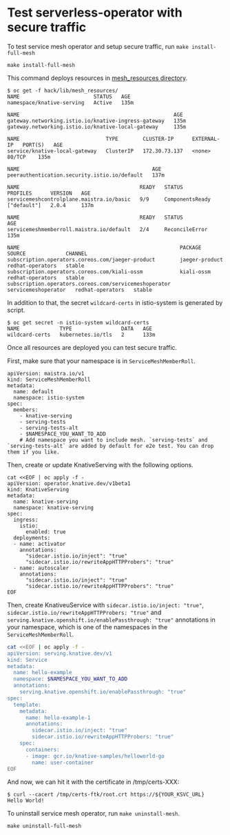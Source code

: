 # Test serverless-operator with secure traffic

To test service mesh operator and setup secure traffic, run `make install-full-mesh`

```
make install-full-mesh
```

This command deploys resources in [mesh_resources directory](../hack/lib/mesh_resources/).

```
$ oc get -f hack/lib/mesh_resources/
NAME                        STATUS   AGE
namespace/knative-serving   Active   135m

NAME                                                  AGE
gateway.networking.istio.io/knative-ingress-gateway   135m
gateway.networking.istio.io/knative-local-gateway     135m

NAME                            TYPE        CLUSTER-IP      EXTERNAL-IP   PORT(S)   AGE
service/knative-local-gateway   ClusterIP   172.30.73.137   <none>        80/TCP    135m

NAME                                           AGE
peerauthentication.security.istio.io/default   137m

NAME                                       READY   STATUS            PROFILES      VERSION   AGE
servicemeshcontrolplane.maistra.io/basic   9/9     ComponentsReady   ["default"]   2.0.4     137m

NAME                                       READY   STATUS           AGE
servicemeshmemberroll.maistra.io/default   2/4     ReconcileError   135m

NAME                                                    PACKAGE               SOURCE             CHANNEL
subscription.operators.coreos.com/jaeger-product        jaeger-product        redhat-operators   stable
subscription.operators.coreos.com/kiali-ossm            kiali-ossm            redhat-operators   stable
subscription.operators.coreos.com/servicemeshoperator   servicemeshoperator   redhat-operators   stable
```

In addition to that, the secret `wildcard-certs` in istio-system is generated by script.

```
$ oc get secret -n istio-system wildcard-certs
NAME             TYPE                DATA   AGE
wildcard-certs   kubernetes.io/tls   2      133m
```

Once all resources are deployed you can test secure traffic.

First, make sure that your namespace is in `ServiceMeshMemberRoll`.

```
apiVersion: maistra.io/v1
kind: ServiceMeshMemberRoll
metadata:
  name: default
  namespace: istio-system
spec:
  members:
    - knative-serving
    - serving-tests
    - serving-tests-alt
    - $NAMESPACE_YOU_WANT_TO_ADD
    # Add namespace you want to include mesh. `serving-tests` and `serving-tests-alt` are added by default for e2e test. You can drop them if you like.
```

Then, create or update KnativeServing with the following options.

```shell
cat <<EOF | oc apply -f -
apiVersion: operator.knative.dev/v1beta1
kind: KnativeServing
metadata:
  name: knative-serving
  namespace: knative-serving
spec:
  ingress:
    istio:
      enabled: true
  deployments:
  - name: activator
    annotations:
      "sidecar.istio.io/inject": "true"
      "sidecar.istio.io/rewriteAppHTTPProbers": "true"
  - name: autoscaler
    annotations:
      "sidecar.istio.io/inject": "true"
      "sidecar.istio.io/rewriteAppHTTPProbers": "true"
EOF
```

Then, create KnativeuService with `sidecar.istio.io/inject: "true"`, `sidecar.istio.io/rewriteAppHTTPProbers: "true"` and `serving.knative.openshift.io/enablePassthrough: "true"` annotations in your namespace,
which is one of the namespaces in the `ServiceMeshMemberRoll`.

```sh
cat <<EOF | oc apply -f -
apiVersion: serving.knative.dev/v1
kind: Service
metadata:
  name: hello-example
  namespace: $NAMESPACE_YOU_WANT_TO_ADD
  annotations:
    serving.knative.openshift.io/enablePassthrough: "true"
spec:
  template:
    metadata:
      name: hello-example-1
      annotations:
        sidecar.istio.io/inject: "true"
        sidecar.istio.io/rewriteAppHTTPProbers: "true"
    spec:
      containers:
      - image: gcr.io/knative-samples/helloworld-go
        name: user-container
EOF
```

And now, we can hit it with the certificate in /tmp/certs-XXX:

```
$ curl --cacert /tmp/certs-ftk/root.crt https://${YOUR_KSVC_URL}
Hello World!
```

To uninstall service mesh operator, run `make uninstall-mesh`.

```
make uninstall-full-mesh
```
